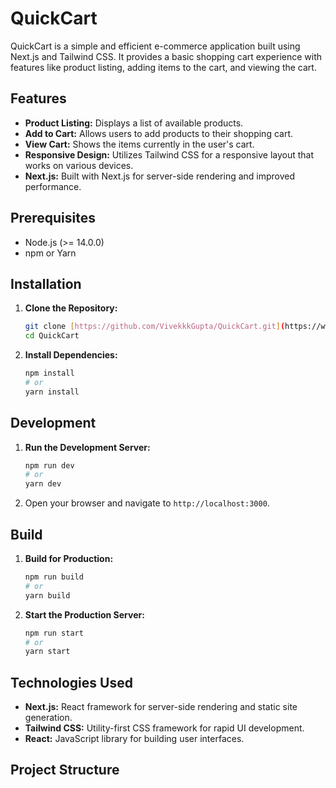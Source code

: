 # QuickCart

QuickCart is a simple and efficient e-commerce application built using Next.js and Tailwind CSS. It provides a basic shopping cart experience with features like product listing, adding items to the cart, and viewing the cart.

## Features

* **Product Listing:** Displays a list of available products.
* **Add to Cart:** Allows users to add products to their shopping cart.
* **View Cart:** Shows the items currently in the user's cart.
* **Responsive Design:** Utilizes Tailwind CSS for a responsive layout that works on various devices.
* **Next.js:** Built with Next.js for server-side rendering and improved performance.

## Prerequisites

* Node.js (>= 14.0.0)
* npm or Yarn

## Installation

1.  **Clone the Repository:**

    ```bash
    git clone [https://github.com/VivekkkGupta/QuickCart.git](https://www.google.com/search?q=https://github.com/VivekkkGupta/QuickCart.git)
    cd QuickCart
    ```

2.  **Install Dependencies:**

    ```bash
    npm install
    # or
    yarn install
    ```

## Development

1.  **Run the Development Server:**

    ```bash
    npm run dev
    # or
    yarn dev
    ```

2.  Open your browser and navigate to `http://localhost:3000`.

## Build

1.  **Build for Production:**

    ```bash
    npm run build
    # or
    yarn build
    ```

2.  **Start the Production Server:**

    ```bash
    npm run start
    # or
    yarn start
    ```

## Technologies Used

* **Next.js:** React framework for server-side rendering and static site generation.
* **Tailwind CSS:** Utility-first CSS framework for rapid UI development.
* **React:** JavaScript library for building user interfaces.

## Project Structure